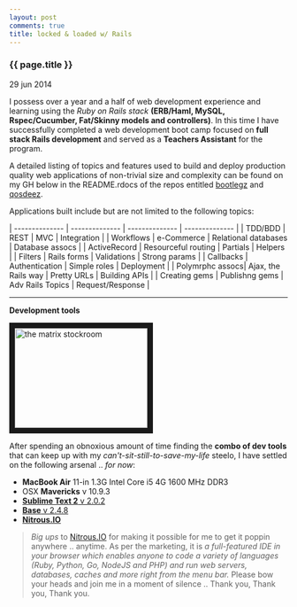 ```yaml
---
layout: post
comments: true
title: locked & loaded w/ Rails
---
```


<h3>{{ page.title }}</h3>

<p class="meta">29 jun 2014</p>

I possess over a year and a half of web development experience and learning using the _Ruby on Rails stack_ **(ERB/Haml, MySQL, Rspec/Cucumber, Fat/Skinny models and controllers)**. In this time I have successfully completed a web development boot camp focused on **full stack Rails development** and served as a **Teachers Assistant** for the program.

A detailed listing of topics and features used to build and deploy production quality web applications of non-trivial size and complexity can be found on my GH below in the README.rdocs of the repos entitled [bootlegz](https://github.com/sskenner/bootlegz/blob/master/README.rdoc) and [qosdeez](https://github.com/sskenner/qosdeez/blob/master/README.rdoc).

Applications built include but are not limited to the following topics: 

| -------------- | -------------- | -------------- | -------------- |
| TDD/BDD        | REST           | MVC            | Integration    |
| Workflows      | e-Commerce     | Relational databases | Database assocs     |
| ActiveRecord   | Resourceful routing | Partials       | Helpers        |
| Filters        | Rails forms    | Validations    | Strong params  |
| Callbacks      | Authentication | Simple roles   | Deployment     |
| Polymrphc assocs| Ajax, the Rails way | Pretty URLs    | Building APIs  |
| Creating gems  | Publishng gems | Adv Rails Topics | Request/Response |

---
**Development tools**  

<a href="http://www.youtube.com/watch?feature=player_embedded&v=Y70vcs3oV14
" target="_blank"><img src="http://img.youtube.com/vi/Y70vcs3oV14/0.jpg" 
alt="the matrix stockroom" width="240" height="180" border="10" /></a>

After spending an obnoxious amount of time finding the **combo of dev tools** that can keep up with my _can\'t-sit-still-to-save-my-life_ steelo, I have settled on the following arsenal .. _for now_:

* **MacBook Air** 11-in 1.3G Intel Core i5 4G 1600 MHz DDR3 
* OSX **Mavericks** v 10.9.3
* [**Sublime Text 2** v 2.0.2](http://www.sublimetext.com/2)
* [**Base** v 2.4.8](http://menial.co.uk/base/)
* [**Nitrous.IO**](http://nitrous.io/)

> _Big ups_ to [Nitrous.IO](http://nitrous.io/) for making it possible for me to get it poppin anywhere .. anytime. As per the marketing, it is _a full-featured IDE in your browser which enables anyone to code a variety of languages (Ruby, Python, Go, NodeJS and PHP) and run web servers, databases, caches and more right from the menu bar._ Please bow your heads and join me in a moment of silence .. Thank you, Thank you, Thank you.



